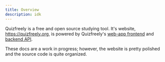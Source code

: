 ```yaml
---
title: Overview
description: idk
---
```


Quizfreely is a free and open source studying tool. It's website, https://quizfreely.org, is powered by Quizfreely's [web-app frontend](/docs/web) and [backend API](/docs/api).

These docs are a work in progress; however, the website is pretty polished and the source code is quite organized.
